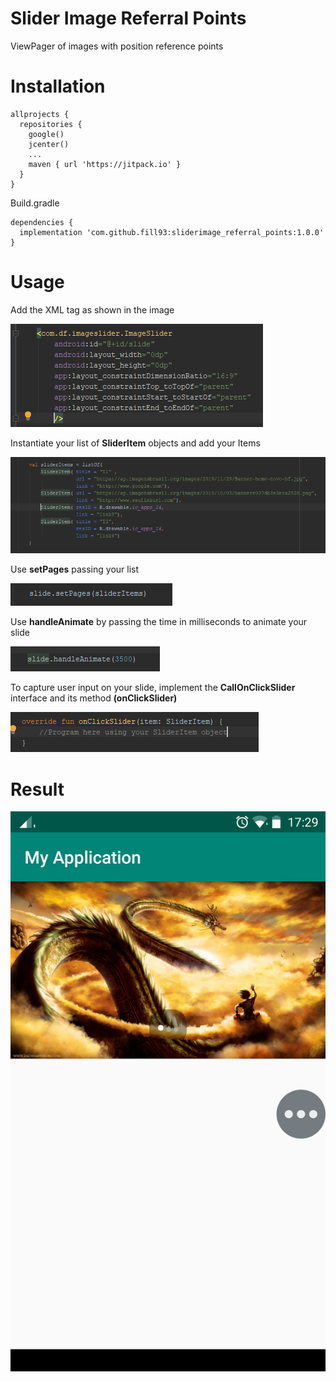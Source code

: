 # Slider Image Referral Points
ViewPager of images with position reference points

# Installation

    allprojects {
      repositories {
        google()
        jcenter()
        ...
        maven { url 'https://jitpack.io' }
      }
    }

Build.gradle

    dependencies {
      implementation 'com.github.fill93:sliderimage_referral_points:1.0.0'
    }
    
# Usage

Add the XML tag as shown in the image

![](CapturarXmlImageSlider.PNG)


Instantiate your list of **SliderItem** objects and add your Items

![](InstanciaLista.PNG)


Use **setPages** passing your list

![](SetPages.PNG)
   

Use **handleAnimate** by passing the time in milliseconds to animate your slide

![](handleAnimate.PNG)
    

To capture user input on your slide, implement the **CallOnClickSlider** interface and its method **(onClickSlider)**

![](callSlider.PNG)
    
# Result

![](PrintMyApp.jpeg)


